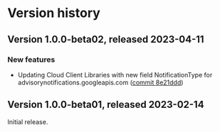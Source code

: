 # Version history

## Version 1.0.0-beta02, released 2023-04-11

### New features

- Updating Cloud Client Libraries with new field NotificationType for advisorynotifications.googleapis.com ([commit 8e21ddd](https://github.com/googleapis/google-cloud-dotnet/commit/8e21ddd0331e891b499e4d4d14b24bddc63e05c3))

## Version 1.0.0-beta01, released 2023-02-14

Initial release.
